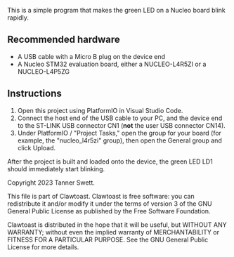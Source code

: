 This is a simple program that makes the green LED on a Nucleo board blink
rapidly.

## Recommended hardware

* A USB cable with a Micro B plug on the device end
* A Nucleo STM32 evaluation board, either a NUCLEO-L4R5ZI or a NUCLEO-L4P5ZG

## Instructions

1. Open this project using PlatformIO in Visual Studio Code.
2. Connect the host end of the USB cable to your PC, and the device end to the
   ST-LINK USB connector CN1 (**not** the user USB connector CN14).
3. Under PlatformIO / "Project Tasks," open the group for your board (for
   example, the "nucleo_l4r5zi" group), then open the General group and click
   Upload.

After the project is built and loaded onto the device, the green LED LD1 should
immediately start blinking.

Copyright 2023 Tanner Swett.

This file is part of Clawtoast. Clawtoast is free software: you can redistribute
it and/or modify it under the terms of version 3 of the GNU General Public
License as published by the Free Software Foundation.

Clawtoast is distributed in the hope that it will be useful, but WITHOUT ANY
WARRANTY; without even the implied warranty of MERCHANTABILITY or FITNESS FOR A
PARTICULAR PURPOSE. See the GNU General Public License for more details.
